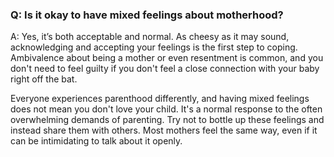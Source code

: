 ### Q: Is it okay to have mixed feelings about motherhood? 

A: Yes, it’s both acceptable and normal. As cheesy as it may sound, acknowledging and accepting your feelings is the first step to coping. Ambivalence about being a mother or even resentment is common, and you don't need to feel guilty if you don't feel a close connection with your baby right off the bat.

Everyone experiences parenthood differently, and having mixed feelings does not mean you don't love your child. It's a normal response to the often overwhelming demands of parenting. Try not to bottle up these feelings and instead share them with others. Most mothers feel the same way, even if it can be intimidating to talk about it openly.
